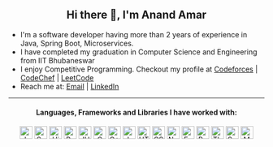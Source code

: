 <h2 align="center"> Hi there 👋, I'm Anand Amar </h2>

- I'm a software developer having more than 2 years of experience in Java, Spring Boot, Microservices.
- I have completed my graduation in Computer Science and Engineering from IIT Bhubaneswar
- I enjoy Competitive Programming. Checkout my profile at [Codeforces](https://codeforces.com/profile/aaforce202) | [CodeChef](https://www.codechef.com/users/aachef202) | [LeetCode](eetcode.com/u/a_amar)
- Reach me at: [Email](mailto:theanand1310@gmail.com) | [LinkedIn](https://www.linkedin.com/in/anand-amar/)
---
<h4 align="center">Languages, Frameworks and Libraries I have worked with:</h4>
<p align= "center">
  <img alt="Java" src="https://img.shields.io/badge/-Java-000?style=for-the-badge&logo=Java" height="25">
  <img alt="SpringBoot" src="https://img.shields.io/badge/-SpringBoot-000?style=for-the-badge&logo=SpringBoot" height="25"> 
  <img alt="Hibernate" src="https://img.shields.io/badge/-Hibernate-000?style=for-the-badge&logo=Hibernate" height="25"> 
  <img alt="PostgreSQL" src="https://img.shields.io/badge/-SQL-000?style=for-the-badge&logo=PostgreSQL" height="25"> 
  <img alt="JUnit" src="https://img.shields.io/badge/-JUnit-000?style=for-the-badge&logo=junit5" height="25"> 
  <img alt="C" src="https://img.shields.io/badge/-C-000?style=for-the-badge&logo=C" height="25">
  <img alt="C++" src="https://img.shields.io/badge/-C++-000?style=for-the-badge&logo=cplusplus" height="25">
  <img alt="Javascript" src="https://img.shields.io/badge/-Javascript-000?style=for-the-badge&logo=javascript" height="25">   
  <img alt="HTML" src="https://img.shields.io/badge/-Html-000?style=for-the-badge&logo=HTML5" height="25">  
  <img alt="CSS" src="https://img.shields.io/badge/-CSS-000?style=for-the-badge&logo=CSS3" height="25">    
  <img alt="Nodejs" src="https://img.shields.io/badge/-Node.js-000?style=for-the-badge&logo=Node.js" height="25">    
  <img alt="Express" src="https://img.shields.io/badge/-Express-000?style=for-the-badge&logo=Express" height="25"> 
  <img alt="ReactJS" src="https://img.shields.io/badge/-ReactJS-000?style=for-the-badge&logo=React" height="25">   
  <img alt="Three.js" src="https://img.shields.io/badge/-Three.js-000?style=for-the-badge&logo=Three.js" height="25">  
  <img alt="Socket.IO" src="https://img.shields.io/badge/-Socket.IO-000?style=for-the-badge&logo=Socket.io" height="25"> 
  <img alt="MongoDB" src="https://img.shields.io/badge/-MongoDB-000?style=for-the-badge&logo=MongoDB" height="25"> 
</p>

<!--
**anand-2020/anand-2020** is a ✨ _special_ ✨ repository because its `README.md` (this file) appears on your GitHub profile.

Here are some ideas to get you started:

- 🔭 I’m currently working on ...
- 🌱 I’m currently learning ...
- 👯 I’m looking to collaborate on ...
- 🤔 I’m looking for help with ...
- 💬 Ask me about ...
- 📫 How to reach me: ...
- 😄 Pronouns: ...
- ⚡ Fun fact: ...
-->
